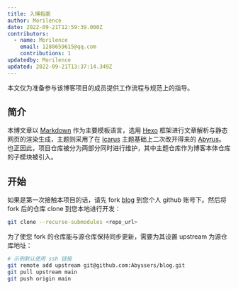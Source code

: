 ```yaml
---
title: 入博指南
author: Morilence
date: 2022-09-21T12:59:39.000Z
contributors:
  - name: Morilence
    email: 1280659615@qq.com
    contributions: 1
updatedby: Morilence
updated: 2022-09-21T13:37:14.349Z
---
```


本文仅为准备参与该博客项目的成员提供工作流程与规范上的指导。

## 简介

本博文章以 [Markdown][md_url] 作为主要模板语言，选用 [Hexo][hexo_url] 框架进行文章解析与静态网页的渲染生成，主题则采用了在 [Icarus][icarus_url] 主题基础上二次改开得来的 [Abyrus][abyrus_repo_url]。也正因此，项目仓库被分为两部分同时进行维护，其中主题仓库作为博客本体仓库的子模块被引入。

## 开始

如果是第一次接触本项目的话，请先 fork [blog][blog_repo_url] 到您个人 github 账号下。然后将 fork 后的仓库 clone 到您本地进行开发：

```sh
git clone --recurse-submodules <repo_url>
```

为了使您 fork 的仓库能与源仓库保持同步更新，需要为其设置 upstream 为源仓库地址：

```sh
# 示例默认使用 ssh 链接
git remote add upstream git@github.com:Abyssers/blog.git
git pull upstream main
git push origin main
```

[blog_repo_url]: https://github.com/Abyssers/blog
[abyrus_repo_url]: https://github.com/Abyssers/abyrus
[md_url]: https://daringfireball.net/projects/markdown/
[hexo_url]: https://hexo.io/
[icarus_url]: https://ppoffice.github.io/hexo-theme-icarus/
